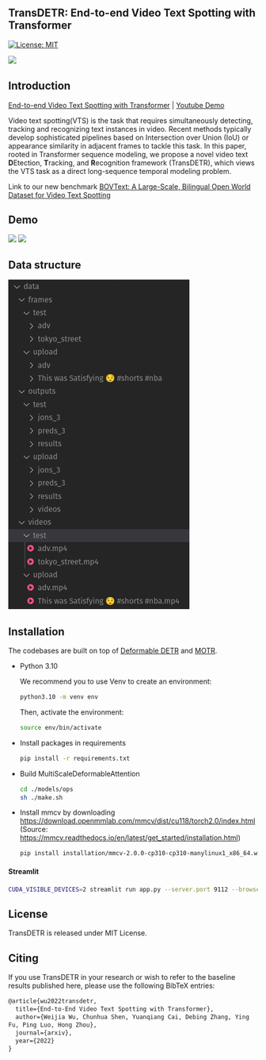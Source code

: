 ## TransDETR: End-to-end Video Text Spotting with Transformer


[![License: MIT](https://img.shields.io/badge/License-MIT-yellow.svg)](https://opensource.org/licenses/MIT)

![](pipeline.png)


## Introduction
[End-to-end Video Text Spotting with Transformer](https://arxiv.org/abs/2203.10539) | [Youtube Demo](https://www.youtube.com/watch?v=MOYJGqkyWDA)

Video text spotting(VTS) is the task that requires simultaneously detecting, tracking and recognizing text instances
in video. Recent methods typically develop sophisticated pipelines based on Intersection over Union (IoU)
or appearance similarity in adjacent frames to tackle this task. In this paper, rooted in Transformer sequence modeling,
we propose a novel video text **D**Etection, **T**racking, and **R**ecognition framework (TransDETR), which views the VTS task as a direct long-sequence temporal modeling problem.

Link to our new benchmark [BOVText: A Large-Scale, Bilingual Open World Dataset for Video Text Spotting](https://github.com/weijiawu/BOVText-Benchmark)

## Demo
<img src="demo.gif" width="400"/>  <img src="demo1.gif" width="400"/>

## Data structure

![](data.png)

## Installation
The codebases are built on top of [Deformable DETR](https://github.com/fundamentalvision/Deformable-DETR) and [MOTR](https://github.com/megvii-model/MOTR).

* Python 3.10

    We recommend you to use Venv to create an environment:
    ```bash
    python3.10 -m venv env
    ```
    Then, activate the environment:
    ```bash
    source env/bin/activate
    ```
  
* Install packages in requirements
    ```bash
    pip install -r requirements.txt
    ```

* Build MultiScaleDeformableAttention
    ```bash
    cd ./models/ops
    sh ./make.sh
    ```

* Install mmcv by downloading https://download.openmmlab.com/mmcv/dist/cu118/torch2.0/index.html (Source: https://mmcv.readthedocs.io/en/latest/get_started/installation.html)

    ```bash
    pip install installation/mmcv-2.0.0-cp310-cp310-manylinux1_x86_64.whl
    ```



#### Streamlit 

```bash
CUDA_VISIBLE_DEVICES=2 streamlit run app.py --server.port 9112 --browser.gatherUsageStats False --server.fileWatcherType none
```


## License

TransDETR is released under MIT License.


## Citing

If you use TransDETR in your research or wish to refer to the baseline results published here, please use the following BibTeX entries:

```
@article{wu2022transdetr,
  title={End-to-End Video Text Spotting with Transformer},
  author={Weijia Wu, Chunhua Shen, Yuanqiang Cai, Debing Zhang, Ying Fu, Ping Luo, Hong Zhou},
  journal={arxiv},
  year={2022}
}
```

